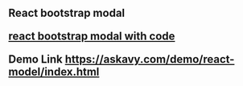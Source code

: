 <h2>React bootstrap modal</h>

<a href="https://askavy.com/react-bootstrap-modal/">react bootstrap modal with code</a>

Demo Link https://askavy.com/demo/react-model/index.html

